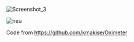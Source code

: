 

![Screenshot_3](https://github.com/user-attachments/assets/186096f6-d278-4cf8-b45d-d78812ec0cce)

![neu](https://github.com/user-attachments/assets/b1b04eeb-7a7c-4b21-bedd-edde2d4a44b6)


Code from https://github.com/kmakise/Oximeter

